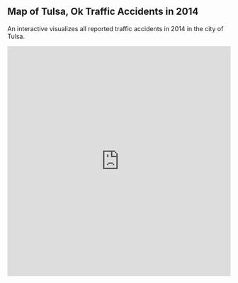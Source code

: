 ## Map of Tulsa, Ok Traffic Accidents in 2014


An interactive visualizes all reported traffic accidents in 2014 in the city of Tulsa. 

<iframe width="100%" height="520" frameborder="0" src="https://mishaberrien.carto.com/builder/256538ec-1c16-4d41-b109-23bf0539fa3d/embed" allowfullscreen webkitallowfullscreen mozallowfullscreen oallowfullscreen msallowfullscreen></iframe>
